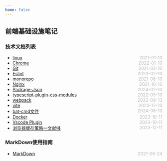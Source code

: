 ```yaml
---
home: false
---
```

## 前端基础设施笔记

### 技术文档列表
* [linux](./linux)  <span style="color:#bbb; float:right">2021-01-10</span>
* [Chrome](./chrome)  <span style="color:#bbb; float:right">2022-01-10</span>
* [Git](./git)  <span style="color:#bbb; float:right">2021-02-10</span>
* [Eslint](./eslint)  <span style="color:#bbb; float:right">2023-02-10</span>
* [monorepo](./monorepo)  <span style="color:#bbb; float:right">2021-06-10</span>
* [Nginx](./nginx)  <span style="color:#bbb; float:right">2021-10-10</span>
* [Package-Json](./package-json)  <span style="color:#bbb; float:right">2024-02-10</span>
* [typescript-plugin-css-modules](./typescript-plugin-css-modules)  <span style="color:#bbb; float:right">2022-09-10</span>
* [webpack](./webpack)  <span style="color:#bbb; float:right">2023-09-13</span>
* [vite](./vite)  <span style="color:#bbb; float:right">2023-12-13</span>
* [bat-cmd文件](./bat-cmd-file)  <span style="color:#bbb; float:right">2024-06-10</span>
* [Docker](./docker)  <span style="color:#bbb; float:right">2023-10-11</span>
* [Vscode Plugin](./vscode-plugin)  <span style="color:#bbb; float:right">2023-10-11</span>
* [浏览器缓存策略一文就够](https://juejin.cn/post/6844903747357769742?utm_source=gold_browser_extension) <span style="color:#bbb; float:right">2023-12-11</span>

### MarkDown使用指南
* [MarkDown](../blog-daily/use-markdown)  <span style="color:#bbb; float:right">2021-06-24</span>
